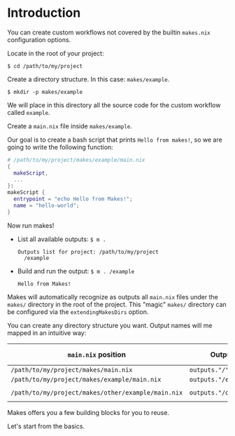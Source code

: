 # Introduction

You can create custom workflows
not covered by the builtin `makes.nix` configuration options.

Locate in the root of your project:

`$ cd /path/to/my/project`

Create a directory structure. In this case: `makes/example`.

`$ mkdir -p makes/example`

We will place in this directory
all the source code
for the custom workflow called `example`.

Create a `main.nix` file inside `makes/example`.

Our goal is to create a bash script that prints `Hello from makes!`,
so we are going to write the following function:

```nix
# /path/to/my/project/makes/example/main.nix
{
  makeScript,
  ...
}:
makeScript {
  entrypoint = "echo Hello from Makes!";
  name = "hello-world";
}
```

Now run makes!

- List all available outputs: `$ m .`

    ```
    Outputs list for project: /path/to/my/project
      /example
    ```

- Build and run the output: `$ m . /example`

    ```
    Hello from Makes!
    ```

Makes will automatically recognize as outputs all `main.nix` files
under the `makes/` directory in the root of the project.
This "magic" `makes/` directory can be configured via the
`extendingMakesDirs` option.

You can create any directory structure you want.
Output names will me mapped in an intuitive way:

| `main.nix` position                                | Output name                | Invocation command     |
| -------------------------------------------------- | -------------------------- | ---------------------- |
| `/path/to/my/project/makes/main.nix`               | `outputs."/"`              | `$ m . /`              |
| `/path/to/my/project/makes/example/main.nix`       | `outputs."/example"`       | `$ m . /example`       |
| `/path/to/my/project/makes/other/example/main.nix` | `outputs."/other/example"` | `$ m . /other/example` |

Makes offers you a few building blocks
for you to reuse.

Let's start from the basics.
